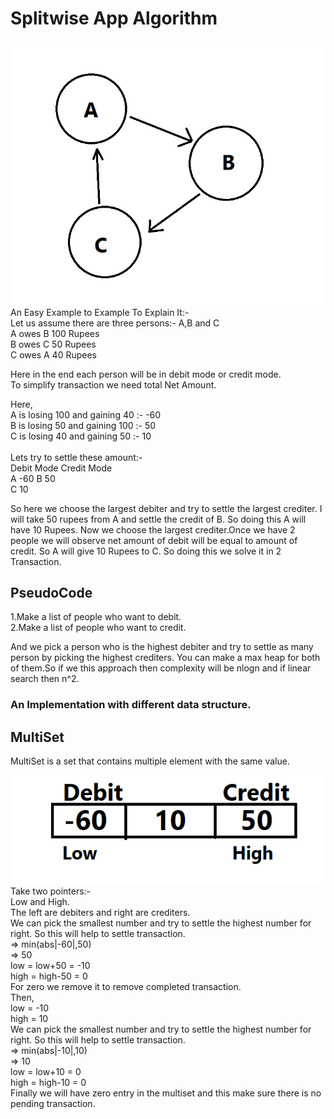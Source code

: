 # Splitwise App Algorithm
![](split.png)</br>
An Easy Example to Example To Explain It:- </br>
Let us assume there are three persons:- A,B and C</br>
A owes B 100 Rupees</br>
B owes C 50 Rupees</br>
C owes A 40 Rupees</br>

Here in the end each person will be in debit mode or credit mode.</br>
To simplify transaction we need total Net Amount.</br>

Here,</br>
 A is losing 100 and gaining 40 :- -60</br>
 B is losing 50 and gaining 100 :-  50</br>
 C is losing 40 and gaining 50  :-  10</br>
</br>
Lets try to settle these amount:-</br>
Debit Mode   Credit Mode</br>
A -60         B 50</br>
	      C 10</br>
 
So here we choose the largest debiter and try to settle the largest crediter.
I will take 50 rupees from A and settle the credit of B. So doing this A will 
have 10 Rupees. Now we choose the largest crediter.Once we have 2 people we will
observe net amount of debit will be equal to amount of credit. So A will give 
10 Rupees to C. So doing this we solve it in 2 Transaction.

## PseudoCode 
1.Make a list of people who want to debit.</br>
2.Make a list of people who want to credit.</br>

And we pick a person who is the highest debiter and try to settle as many person by
picking the highest crediters. You can make a max heap for both of them.So if we this
approach then complexity will be nlogn and if linear search then n^2.

### An Implementation with different data structure.

## MultiSet
MultiSet is a set that contains multiple element with the same value.

![](multiset.png)</br>
Take two pointers:-</br>
Low and High.</br>
The left are debiters and right are crediters.</br>
We can pick the smallest number and try to settle the highest number for right.
So this will help to settle transaction. </br>
		=> min(abs|-60|,50)</br>
		=> 50</br>
low = low+50 = -10</br>
high = high-50 = 0</br>
For zero we remove it to remove completed transaction.</br>
Then,</br>
 low = -10</br>
 high = 10</br>
We can pick the smallest number and try to settle the highest number for right.
So this will help to settle transaction.</br> 
		=> min(abs|-10|,10)</br>
		=> 10</br>
 low = low+10 = 0</br>
 high = high-10 = 0</br>
Finally we will have zero entry in the multiset and this make sure there is no 
pending transaction. 
